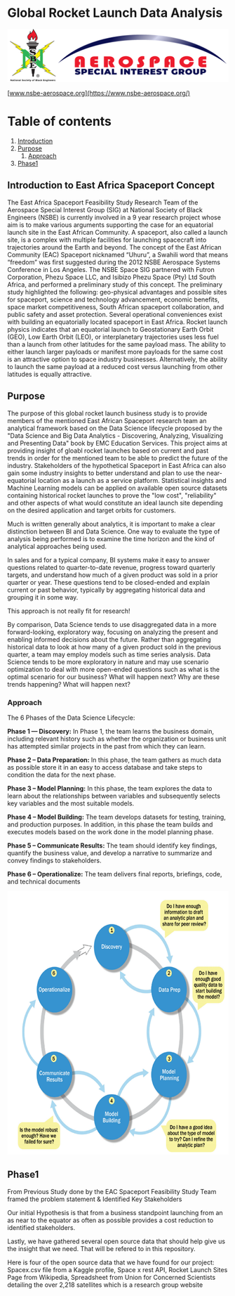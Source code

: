 # Global Rocket Launch Data Analysis

![This is a alt text.](images/ASIG_Logo.PNG)

[www.nsbe-aerospace.org](https://www.nsbe-aerospace.org/)

# Table of contents
1. [Introduction](#Introduction)
2. [Purpose](#Purpose)
    1. [Approach](#Approach)
3. [Phase1](#Phase1)

<!--
see how to make table of contents in markdown: https://stackoverflow.com/questions/11948245/markdown-to-create-pages-and-table-of-contents

2. [Some paragraph](#paragraph1)
    1. [Sub paragraph](#subparagraph1)
3. [Another paragraph](#paragraph2)
-->
## Introduction to East Africa Spaceport Concept<a name="Introduction"></a>

The East Africa Spaceport Feasibility Study Research Team of the Aerospace Special Interest Group (SIG) at National Society of Black Engineers (NSBE) is currently involved in a 9 year research project whose aim is to make various arguments supporting the case for an equatorial launch site in the East African Community. A spaceport, also called a launch site, is a complex with multiple facilities for launching spacecraft into trajectories around the Earth and beyond.  The concept of the East African Community (EAC) Spaceport nicknamed “Uhuru”, a Swahili word that means “freedom” was first suggested during the 2012 NSBE Aerospace Systems Conference in Los Angeles. The NSBE Space SIG partnered with Futron Corporation, Phezu Space LLC, and Isibizo Phezu Space (Pty) Ltd South Africa, and performed a preliminary study of this concept. The preliminary study highlighted the following: geo-physical advantages and possible sites for spaceport, science and technology advancement, economic benefits, space market competitiveness, South African spaceport collaboration, and public safety and asset protection. Several operational conveniences exist with building an equatorially located spaceport in East Africa. Rocket launch physics indicates that an equatorial launch to Geostationary Earth Orbit (GEO), Low Earth Orbit (LEO), or interplanetary trajectories uses less fuel than a launch from other latitudes for the same payload mass. The ability to either launch larger payloads or manifest more payloads for the same cost is an attractive option to space industry businesses. Alternatively, the ability to launch the same payload at a reduced cost versus launching from other latitudes is equally attractive.


## Purpose<a name="Purpose"></a>

The purpose of this global rocket launch business study is to provide members of the mentioned East African Spaceport research team an analytical framework based on the Data Science lifecycle proposed by the "Data Science and Big Data Analytics - Discovering, Analyzing, Visualizing and Presenting Data" book by EMC Education Services. This project aims at providing insight of gloabl rocket launches based on current and past trends in order for the mentioned team to be able to predict the future of the industry. Stakeholders of the hypothetical Spaceport in East Africa can also gain some industry insights to better understand and plan to use the near-equatorial location as a launch as a service platform.
Statistical insights and Machine Learning models can be applied on available open source datasets containing historical rocket launches to prove the "low cost", "reliability" and other aspects of what would constitute an ideal launch site depending on the desired application and target orbits for customers.

Much is written generally about analytics, it is important to make a clear distinction between BI and Data Science. One way to evaluate the type of analysis being performed is to examine the time horizon and the kind of analytical approaches being used.  

In sales and for a typical company, BI systems make it easy to answer questions related to quarter-to-date revenue, progress toward quarterly targets, and understand how much of a given product was sold in a prior quarter or year.  These questions tend to be closed-ended and explain current or past behavior, typically by aggregating historical data and grouping it in some way. 

This approach is not really fit for research!

By comparison, Data Science tends to use disaggregated data in a more forward-looking, exploratory way, focusing on analyzing the present and enabling informed decisions about the future. Rather than aggregating historical data to look at how many of a given product sold in the previous quarter, a team may employ models such as time series analysis. Data Science tends to be more exploratory in nature and may use scenario optimization to deal with more open-ended questions such as what is the optimal scenario for our business? What will happen next? Why are these trends happening? What will happen next?

### Approach <a name="Approach"></a>

The 6 Phases of the Data Science Lifecycle:

**Phase 1 — Discovery:** In Phase 1, the team learns the business domain, including relevant history such as whether the organization or business unit has attempted similar projects in the past from which they can learn.

**Phase 2 – Data Preparation:** In this phase, the team gathers as much data as possible store it in an easy to access database and take steps to condition the data for the next phase.

**Phase 3 – Model Planning:** In this phase, the team explores the data to learn about the relationships between variables and subsequently selects key variables and the most suitable models.

**Phase 4 – Model Building:** The team develops datasets for testing, training, and production purposes. In addition, in this phase the team builds and executes models based on the work done in the model planning phase.

**Phase 5 – Communicate Results:** The team should identify key findings, quantify the business value, and develop a narrative to summarize and convey findings to stakeholders.

**Phase 6 – Operationalize:** The team delivers final reports, briefings, code, and technical documents

<!---
![This is a alt text.](images/DataLifecycle-6phases.png)
-->

<center><img src="images/DataLifecycle-6phases.png" height="600" width="600"/></center>


## Phase1 <a name="Phase1"></a>
From Previous Study done by the EAC Spaceport Feasibility Study Team framed the problem statement & Identified Key Stakeholders 

Our initial Hypothesis is that from a business standpoint launching from an as near to the equator as often as possible provides a cost reduction to identified stakeholders.

Lastly, we have gathered several open source data that should help give us the insight that we need. That will be refered to in this repository.

Here is four of the open source data that we have found for our project: Spacex.csv file from a Kaggle profile, Space x rest API, Rocket Launch Sites Page from Wikipedia, Spreadsheet from Union for Concerned Scientists detailing the over 2,218 satellites which is a research group website


<!--
## Some paragraph <a name="paragraph1"></a>
The first paragraph text

### Sub paragraph <a name="subparagraph1"></a>
This is a sub paragraph, formatted in heading 3 style

## Another paragraph <a name="paragraph2"></a>
The second paragraph text

-->



